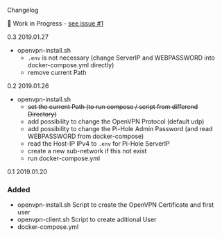 Changelog 

:construction: Work in Progress - [see issue #1](https://github.com/mr-bolle/docker-openvpn-pihole/issues/1)

0.3 2019.01.27
- openvpn-install.sh
  - `.env` is not necessary (change ServerIP and WEBPASSWORD into docker-compose.yml directly)
  - remove current Path

0.2 2019.01.26
- openvpn-install.sh
  - ~~set the current Path (to run compose / script from differend Directory)~~
  - add possibility to change the OpenVPN Protocol (default udp)
  - add possibility to change the Pi-Hole Admin Password (and read WEBPASSWORD from docker-compose)
  - read the Host-IP IPv4 to `.env` for Pi-Hole ServerIP
  - create a new sub-network if this not exist
  - run docker-compose.yml

0.1 2019.01.20
### Added
- openvpn-install.sh Script to create the OpenVPN Certificate and first user
- openvpn-client.sh Script to create aditional User
- docker-compose.yml 
